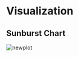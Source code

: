 # Visualization

## Sunburst Chart

![newplot](https://user-images.githubusercontent.com/29350894/167024189-af9d00ad-94ba-499b-a2a7-e60e5d0895ba.png)

